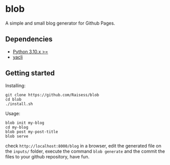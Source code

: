 # blob

A simple and small blog generator for Github Pages.

## Dependencies

- [Python 3.10.x >=](https://www.python.org/)
- [yacli](https://github.com/Raisess/yacli)

## Getting started

Installing:

```shell
git clone https://github.com/Raisess/blob
cd blob
./install.sh
```

Usage:

```shell
blob init my-blog
cd my-blog
blob post my-post-title
blob serve
```

check `http://localhost:8000/blog` in a browser, edit the generated file on the `inputs/` folder,
execute the command `blob generate` and the commit the files to your github repository, have fun.
